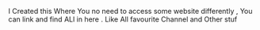 I Created this Where You no need to access some website differently , You can link and find ALl in here . Like All favourite Channel and Other stuf
